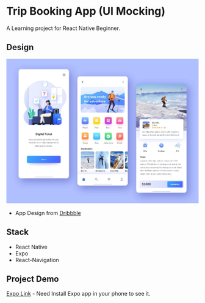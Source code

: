 # Trip Booking App (UI Mocking)

A Learning project for React Native Beginner.

## Design

![Trip Booking Design](./docs/tripBooking.jpg)

- App Design from [Dribbble](https://dribbble.com/shots/13988973-Digitalz-Ticket)

## Stack

- React Native
- Expo
- React-Navigation

## Project Demo

[Expo Link](https://expo.io/@kelvin9877/tripBooking) - Need Install Expo app in your phone to see it.
